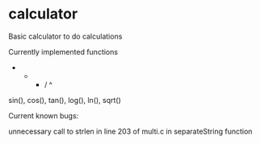 # calculator

Basic calculator to do calculations

Currently implemented functions

+ - * / ^ 

sin(), cos(), tan(), log(), ln(), sqrt()

Current known bugs:

unnecessary call to strlen in line 203 of multi.c in separateString function
